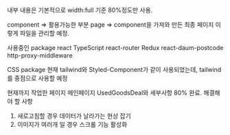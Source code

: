 내부 내용은 기본적으로 width:full 기준 80%정도만 사용.


component => 활용가능한 부분
page => component을 가져와 만든 최종 페이지
이렇게 파일을 관리할 예정.


사용중인 package
react
TypeScript
react-router
Redux
react-daum-postcode
http-proxy-middleware

CSS package
현재 tailwind와 Styled-Component가 같이 사용되었는데,
tailwind를 중점으로 사용할 예정

현재까지 작업한 페이지
메인페이지
UsedGoodsDeal와 세부사항 80% 완료.
해결해야 할 사항
1. 새로고침할 경우 데이터가 날라가는 현상 잡기
2. 이미지가 여러개 일 경우 스크롤 기능 활성화
